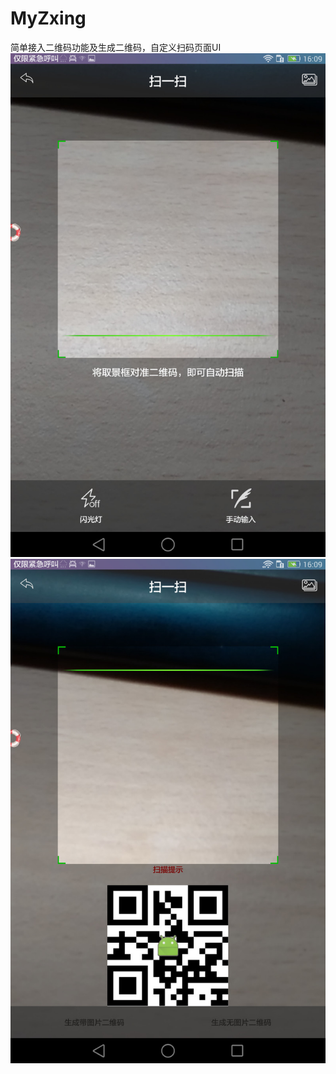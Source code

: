 # MyZxing
简单接入二维码功能及生成二维码，自定义扫码页面UI
![image](http://github.com/fishtaotao/MyZxing/raw/master/img/1.jpg)
![image](http://github.com/fishtaotao/MyZxing/raw/master/img/2.jpg)

